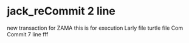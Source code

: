 # jack_reCommit 2 line
new transaction for ZAMA
this is for execution
Larly file
turtle file
Com
Commit 7 line
fff
